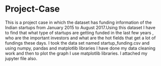 # Project-Case
This is a project case in which the dataset has funding information of the Indian startups from January 2015 to August 2017.Using this dataset I have to find that what type of startups are getting funded in the last few years , who are the important investors and what are the hot fields that get a lot of fundings these days. I took the data set named startup_funding.csv and using numpy, pandas and matplotlib libraries I have done my data cleaning work and then to plot the graph I use matplotlib libraries. I attached my jupyter file also.
